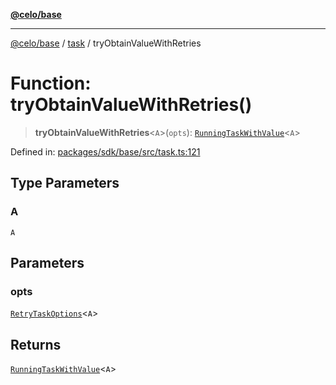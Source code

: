 [**@celo/base**](../../README.md)

***

[@celo/base](../../README.md) / [task](../README.md) / tryObtainValueWithRetries

# Function: tryObtainValueWithRetries()

> **tryObtainValueWithRetries**\<`A`\>(`opts`): [`RunningTaskWithValue`](../interfaces/RunningTaskWithValue.md)\<`A`\>

Defined in: [packages/sdk/base/src/task.ts:121](https://github.com/celo-org/developer-tooling/blob/master/packages/sdk/base/src/task.ts#L121)

## Type Parameters

### A

`A`

## Parameters

### opts

[`RetryTaskOptions`](../interfaces/RetryTaskOptions.md)\<`A`\>

## Returns

[`RunningTaskWithValue`](../interfaces/RunningTaskWithValue.md)\<`A`\>
